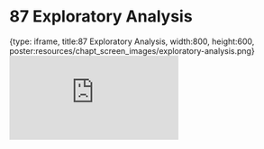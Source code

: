 # 87 Exploratory Analysis
 
{type: iframe, title:87 Exploratory Analysis, width:800, height:600, poster:resources/chapt_screen_images/exploratory-analysis.png}
![](https://datatrail-jhu.github.io/DataTrail/no_toc/exploratory-analysis.html)
 

 
